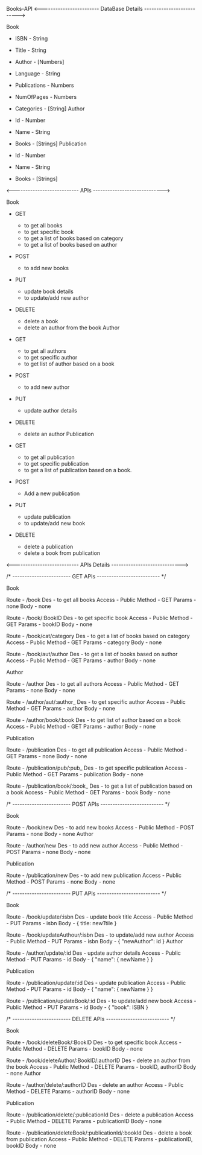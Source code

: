 
Books-API
<------------------------ DataBase Details -------------------------->

Book

- ISBN          - String
- Title         - String
- Author        - [Numbers]
- Language      - String
- Publications  - Numbers
- NumOfPages    - Numbers
- Categories    - [String]
Author

- Id    - Number
- Name  - String
- Books - [Strings]
Publication

- Id    - Number
- Name  - String
- Books - [Strings]


<--------------------------- APIs ----------------------------->


Book

- GET
    - to get all books
    - to get specific book
    - to get a list of books based on category
    - to get a list of books based on author

- POST
    - to add new books

- PUT
    - update book details
    - to update/add new author

- DELETE
    - delete a book
    - delete an author from the book
Author

- GET
    - to get all authors
    - to get specific author
    - to get list of author based on a book

- POST
    - to add new author

- PUT
    - update author details

- DELETE
    - delete an author
Publication

- GET
    - to get all publication
    - to get specific publication
    - to get a list of publication based on a book.

- POST
    - Add a new publication

- PUT
    - update publication
    - to update/add new book

- DELETE
    - delete a publication
    - delete a book from publication



<--------------------------- APIs Details ----------------------------->

/* ------------------------ GET APIs -------------------------- */


Book

Route    - /book
Des      - to get all books
Access   - Public
Method   - GET
Params   - none
Body     - none

Route    - /book/:BookID
Des      - to get specific book
Access   - Public
Method   - GET
Params   - bookID
Body     - none

Route    - /book/cat/category
Des      - to get a list of books based on category
Access   - Public
Method   - GET
Params   - category
Body     - none

Route    - /book/aut/author
Des      - to get a list of books based on author
Access   - Public
Method   - GET
Params   - author
Body     - none


Author

Route    - /author
Des      - to get all authors
Access   - Public
Method   - GET
Params   - none
Body     - none

Route    - /author/aut/:author_
Des      - to get specific author
Access   - Public
Method   - GET
Params   - author
Body     - none

Route    - /author/book/:book
Des      - to get list of author based on a book
Access   - Public
Method   - GET
Params   - author
Body     - none



Publication

Route    - /publication
Des      - to get all publication
Access   - Public
Method   - GET
Params   - none
Body     - none

Route    - /publication/pub/:pub_
Des      - to get specific publication
Access   - Public
Method   - GET
Params   - publication
Body     - none

Route    - /publication/book/:book_
Des      - to get a list of publication based on a book
Access   - Public
Method   - GET
Params   - book
Body     - none


/* ------------------------ POST APIs -------------------------- */



Book

Route    - /book/new
Des      - to add new books
Access   - Public
Method   - POST
Params   - none
Body     - none
Author

Route    - /author/new
Des      - to add new author
Access   - Public
Method   - POST
Params   - none
Body     - none



Publication

Route    - /publication/new
Des      - to add new publication
Access   - Public
Method   - POST
Params   - none
Body     - none



/* ------------------------ PUT APIs -------------------------- */



Book

Route    - /book/update/:isbn
Des      - update book title
Access   - Public
Method   - PUT
Params   - isbn
Body     - { title: newTtile }

Route    - /book/updateAuthour/:isbn
Des      - to update/add new author
Access   - Public
Method   - PUT
Params   - isbn
Body     - { "newAuthor": id }
Author

Route    - /author/update/:id
Des      - update author details
Access   - Public
Method   - PUT
Params   - id
Body     - { "name": { newName } }



Publication

Route    - /publication/update/:id
Des      - update publication
Access   - Public
Method   - PUT
Params   - id
Body     - { "name": { newName } }

Route    - /publication/updateBook/:id
Des      - to update/add new book
Access   - Public
Method   - PUT
Params   - id
Body     - { "book": ISBN }



/* ------------------------ DELETE APIs -------------------------- */



Book

Route    - /book/deleteBook/:BookID
Des      - to get specific book
Access   - Public
Method   - DELETE
Params   - bookID
Body     - none

Route    - /book/deleteAuthor/:BookID/:authorID
Des      - delete an author from the book
Access   - Public
Method   - DELETE
Params   - bookID, authorID
Body     - none
Author

Route    - /author/delete/:authorID
Des      - delete an author
Access   - Public
Method   - DELETE
Params   - authorID
Body     - none



Publication


Route    - /publication/delete/:publicationId
Des      - delete a publication
Access   - Public
Method   - DELETE
Params   - publicationID
Body     - none


Route    - /publication/deleteBook/:publicationId/:bookId
Des      - delete a book from publication
Access   - Public
Method   - DELETE
Params   - publicationID, bookID
Body     - none
